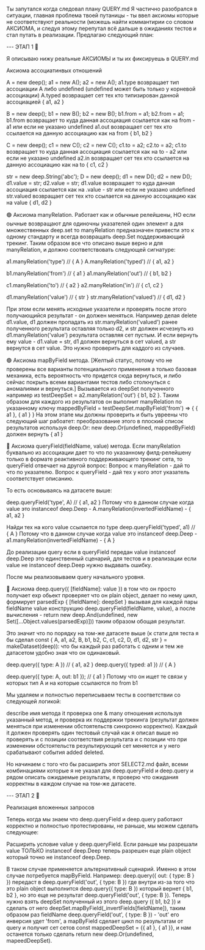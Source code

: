 Ты запутался когда следовал плану QUERY.md
Я частично разобрался в ситуации, главная проблема твоей путаницы - ты ввел аксиомы которые не соответствуют реальности (можешь найти коммантирии со словом АКСИОМА, и следуя этому перепутал всё дальше в ожиданиях тестов и стал путать в реализации. Предлагаю следующий план:

--- ЭТАП 1 🔴

Я описываю нижу реальные АКСИОМЫ и ты их фиксируешь в QUERY.md

Аксиома ассоциатинвых отношений

A = new deep(); a1 = new A(); a2 = new A();
a1.type возвращает тип ассоциации A либо undefined (undefined может быть только у корневой ассоциации)
A.typed возвращает сет тех кто типизирован данной ассоциацией { a1, a2 }

B = new deep(); b1 = new B(); b2 = new B(); b1.from = a1; b2.from = a1;
b1.from возвращает то куда данная ассоциация ссылается как на from - a1 или если не указано undefined
a1.out возвращает сет тех кто ссылается на данную ассоциацию как на from { b1, b2 }

C = new deep(); c1 = new C(); c2 = new C(); c1.to = a2; c2.to = a2;
c1.to возвращает то куда данная ассоциация ссылается как на to - a2 или если не указано undefined
a2.in возвращает сет тех кто ссылается на данную ассоциацию как на to { c1, c2 }

str = new deep.String('abc');
D = new deep(); d1 = new D(); d2 = new D(); d1.value = str; d2.value = str;
d1.value возвращает то куда данная ассоциация ссылается как на .value - str или если не указано undefined
str.valued возвращает сет тех кто ссылается на данную ассоциацию как на value { d1, d2 }

🟢 Аксиома manyRelation. Работает как и обычные релейшены, НО если оычные возвращают для одиночны указателей один элемент а для множественных deep.set то manyRelation предназначен привести это к одному стандарту и всегда возвращать deep.Set поддерживающий трекинг. Таким образом все что описано выше верно и для manyRelation, и должно соответствовать следующей сигнатуре:

a1.manyRelation('type') // { A }
A.manyRelation('typed') // { a1, a2 }

b1.manyRelation('from') // { a1 }
a1.manyRelation('out') // { b1, b2 }

c1.manyRelation('to') // { a2 }
a2.manyRelation('in') // { c1, c2 }

d1.manyRelation('value') // { str }
str.manyRelation('valued') // { d1, d2 }

При этом если менять исходные указатели и проверять после этого получающийся результат - он должен меняться. Например делая delete d1.value, d1 должен пропадать из str.manyRelation('valued') ранее полученного результата оставляя только d2, и str должен исчезнуть из d1.manyRelation('value') результата оставляя сет пустым. И если вернуть ему value - d1.value = str, d1 должен вернуться в сет valued, а str вернутся в сет value. Это нужно проверить для каддого из случаев.

🟢 Аксиома mapByField метода.
[Желтый статус, потому что не проверены все варианты потенциального применения а только базовая механика, есть вероятность что придется сюда вернуться, и либо сейчас покрыть всеми вариантами тестов либо столкнуться с аномалиями и вернуться.]
Вызывается из deepSet полученного например из testDeepSet = a2.manyRelation('out') { b1, b2 }.
Таким образом для каждого из результатов он выполнит manyRelation по указанному ключу 
mappedByField = testDeepSet.mapByField('from') => { { a1 }, { a1 } }
На этом этапе мы должны проверить и быть увреены что следующий шаг рабоатет: преобразование этого в плоский список результатов используя deep.Or:
new deep.Or(undefined, mappedByField) должен вернуть { a1 }

🔴 Аксиома queryField(fieldName, value) метода. Если manyRelation буквально из ассоциации дает то что по указанному филд-релейшену только в формате реактивного поддерживающего трекинг сета, то queryField отвечает на другой вопрос:
Вопрос к manyRelation - дай то что по указателю.
Вопрос к queryField - дай тех у кого этот указатель соответствует описанию.

То есть основываясь на датасете выше:

deep.queryField('type', A) // { a1, a2 }
Потому что в данном случае когда value это instanceof deep.Deep -  A.manyRelation(invertedFieldName) - { a1, a2 }

Найди тех на кого value ссылается по type
deep.queryField('typed', a1) // { A }
Потому что в данном случае когда value это instanceof deep.Deep -  a1.manyRelation(invertedFieldName) - { A }

До реализации query если в queryField передан value instanceof deep.Deep это единственный сценарий, для тестов и в реализации если value не instanceof deep.Deep нужно выдавать ошибку.

После мы реализовываем query начального уровня.

🔴 Аксиома deep.query({ [fieldName]: value }) в том что он просто получает exp обьект проверяет что он plain object, делает по нему цикл, формирует parsedExp { [fieldName]: deepSet } вызывая для каждой пары fieldName value конструкцию deep.queryField(fieldName, value), а после вычисления - return new deep.And(undefined, new Set([...Object.values(parsedExp)])) таким образом обощая результат.

Это значит что по порядку на том-же датасете выше (к стати для теста я бы сделал const { A, a1, a2, B, b1, b2, C, c1, c2, D, d1, d2, str } = makeDataset(deep)): что бы каждый раз работать с одним и тем же датасетом удобно зная что он одинаковый.

deep.query({ type: A }) // { a1, a2 }
deep.query({ typed: a1 }) // { A }

deep.query({ type: A, out: b1 }); // { a1 } 
Потому что он ищет те связи у которых тип A и на которые ссылаются по from b1

Мы удаляем и полностью переписываем тесты в соответствии со следующей логикой:

describe имя метода
it проверка one & many отношения используя указанный метод, и проверка их поддержки трекинга (результат должен меняться при изменении обстоятельств синхронно корректно). Каждый it должен проверять один тестовый случай как я описал выше но проверять и с позиции соответствия результата и с позиции что при изменении обстоятельств результирующий сет меняется и у него срабатывают события added deleted.

Но начинаем с того что бы расширить этот SELECT2.md файл, всеми комбинациями которые я не указал для deep.queryField и deep.query и рядом описать ожидаемые результаты, я проверю что ожидания корректны в каждом случае на том-же датасете.

--- ЭТАП 2 🔴

Реализация вложенных запросов

Теперь когда мы знаем что deep.queryField и deep.query работают корректно и полностью протестированы, не раньше, мы можем сделать следующее:

Расширить условие value у deep.queryField. Если раньше мы разрешали value ТОЛЬКО instanceof deep.Deep теперь разрешен еще plain object который точно не instanceof deep.Deep.

В таком случае применяется альтернативный сценарий. Именно в этом случае потребуется mapByField.
Например:
deep.query({ out: { type: B } }) передаст в deep.queryField('out', { type: B }) где внутри из-за того что это plain object выполнится deep.query({ type: B }) который вернет { b1, b2 }, но это еще не результат deep.queryField('out', { type: B }). Теперь нужно взять deepSet полученный из этого deep.query ({ b1, b2 }) и сделать от него deepSet.mapByField(_invertFields[fieldName]), таким образом раз fieldName deep.queryField('out', { type: B }) - 'out' его инверсия удет 'from', а mapByField сделает цикл по результатам от query и получит сет сетов const mappedDeepSet = {{ a1 }, { a1 }}, и нам останется только сделать return new deep.Or(undefined, mapeedDeepSet).